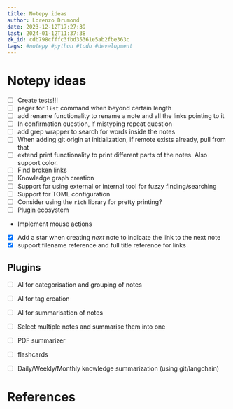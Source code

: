 ```yaml
---
title: Notepy ideas
author: Lorenzo Drumond
date: 2023-12-12T17:27:39
last: 2024-01-12T11:37:38
zk_id: cdb798cfffc3fbd35361e5ab2fbe363c
tags: #notepy #python #todo #development
---
```



# Notepy ideas

- [ ] Create tests!!!
- [ ] pager for `list` command when beyond certain length
- [ ] add rename functionality to rename a note and all the links pointing to it
- [ ] In confirmation question, if mistyping repeat question
- [ ] add grep wrapper to search for words inside the notes
- [ ] When adding git origin at initialization, if remote exists already, pull from that
- [ ] extend print functionality to print different parts of the notes. Also support color.
- [ ] Find broken links
- [ ] Knowledge graph creation
- [ ] Support for using external or internal tool for fuzzy finding/searching
- [ ] Support for TOML configuration
- [ ] Consider using the `rich` library for pretty printing?
- [ ] Plugin ecosystem
- Implement mouse actions
- [x] Add a star when creating _next_ note to indicate the link to the next note
- [x] support filename reference and full title reference for links

## Plugins
- [ ] AI for categorisation and grouping of notes
- [ ] AI for tag creation
- [ ] AI for summarisation of notes
- [ ] Select multiple notes and summarise them into one
- [ ] PDF summarizer
- [ ] flashcards
- [ ] Daily/Weekly/Monthly knowledge summarization (using git/langchain)


# References
